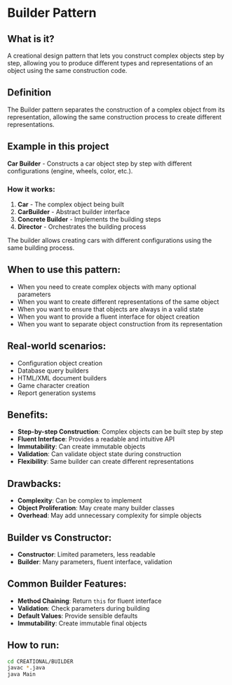 # Builder Pattern

## What is it?
A creational design pattern that lets you construct complex objects step by step, allowing you to produce different types and representations of an object using the same construction code.

## Definition
The Builder pattern separates the construction of a complex object from its representation, allowing the same construction process to create different representations.

## Example in this project
**Car Builder** - Constructs a car object step by step with different configurations (engine, wheels, color, etc.).

### How it works:
1. **Car** - The complex object being built
2. **CarBuilder** - Abstract builder interface
3. **Concrete Builder** - Implements the building steps
4. **Director** - Orchestrates the building process

The builder allows creating cars with different configurations using the same building process.

## When to use this pattern:
- When you need to create complex objects with many optional parameters
- When you want to create different representations of the same object
- When you want to ensure that objects are always in a valid state
- When you want to provide a fluent interface for object creation
- When you want to separate object construction from its representation

## Real-world scenarios:
- Configuration object creation
- Database query builders
- HTML/XML document builders
- Game character creation
- Report generation systems

## Benefits:
- **Step-by-step Construction**: Complex objects can be built step by step
- **Fluent Interface**: Provides a readable and intuitive API
- **Immutability**: Can create immutable objects
- **Validation**: Can validate object state during construction
- **Flexibility**: Same builder can create different representations

## Drawbacks:
- **Complexity**: Can be complex to implement
- **Object Proliferation**: May create many builder classes
- **Overhead**: May add unnecessary complexity for simple objects

## Builder vs Constructor:
- **Constructor**: Limited parameters, less readable
- **Builder**: Many parameters, fluent interface, validation

## Common Builder Features:
- **Method Chaining**: Return `this` for fluent interface
- **Validation**: Check parameters during building
- **Default Values**: Provide sensible defaults
- **Immutability**: Create immutable final objects

## How to run:
```bash
cd CREATIONAL/BUILDER
javac *.java
java Main
```
